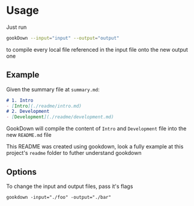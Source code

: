 # Usage

Just run 
```sh
gookDown --input="input" --output="output"
```
to compile every local file referenced in the input file onto the new output one

## Example

Given the summary file at `summary.md`:
```md
# 1. Intro
- [Intro](./readme/intro.md)
# 2. Development
- [Development](./readme/development.md)
```
GookDown will compile the content of `Intro` and `Development` file into the new `README.md` file

This README was created using gookdown, look a fully example at this project's `readme` folder to futher understand gookdown 

## Options

To change the input and output files, pass it's flags
```
gookdown -input="./foo" -output="./bar"
```